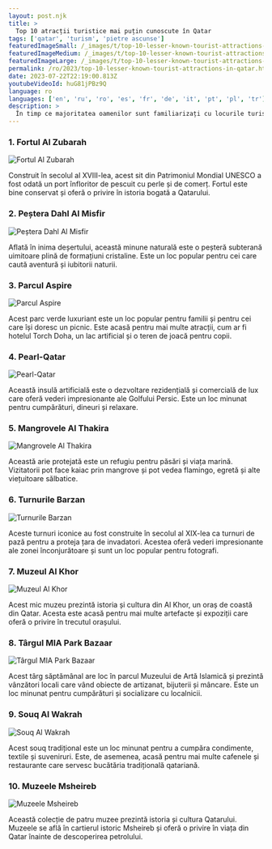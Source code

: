 ```yaml
---
layout: post.njk
title: >
  Top 10 atracții turistice mai puțin cunoscute în Qatar
tags: ['qatar', 'turism', 'pietre ascunse']
featuredImageSmall: /_images/t/top-10-lesser-known-tourist-attractions-in-qatar-cover-ro-small.webp
featuredImageMedium: /_images/t/top-10-lesser-known-tourist-attractions-in-qatar-cover-ro-medium.webp
featuredImageLarge: /_images/t/top-10-lesser-known-tourist-attractions-in-qatar-cover-ro-large.webp
permalink: /ro/2023/top-10-lesser-known-tourist-attractions-in-qatar.html
date: 2023-07-22T22:19:00.813Z
youtubeVideoId: huG81jPBz9Q
language: ro
languages: ['en', 'ru', 'ro', 'es', 'fr', 'de', 'it', 'pt', 'pl', 'tr']
description: >
  În timp ce majoritatea oamenilor sunt familiarizați cu locurile turistice populare din Qatar, cum ar fi Muzeul de Artă Islamică și Souq Waqif, există câteva pietre ascunse care sunt la fel de fascinante.
---
```


### 1. Fortul Al Zubarah

![Fortul Al Zubarah](/_images/a/a34e13d6e2ba47ef18814a4a85047d88-medium.webp)

Construit în secolul al XVIII-lea, acest sit din Patrimoniul Mondial UNESCO a fost odată un port înfloritor de pescuit cu perle și de comerț. Fortul este bine conservat și oferă o privire în istoria bogată a Qatarului.

### 2. Peștera Dahl Al Misfir

![Peștera Dahl Al Misfir](/_images/7/762aa6dddb43671b950dd4b2301b3174-medium.webp)

Aflată în inima deșertului, această minune naturală este o peșteră subterană uimitoare plină de formațiuni cristaline. Este un loc popular pentru cei care caută aventură și iubitorii naturii.

### 3. Parcul Aspire

![Parcul Aspire](/_images/7/74e250f885666c1986393ce1da52ef5a-medium.webp)

Acest parc verde luxuriant este un loc popular pentru familii și pentru cei care își doresc un picnic. Este acasă pentru mai multe atracții, cum ar fi hotelul Torch Doha, un lac artificial și o teren de joacă pentru copii.

### 4. Pearl-Qatar

![Pearl-Qatar](/_images/6/6c21555a02b84039f5604823490accec-medium.webp)

Această insulă artificială este o dezvoltare rezidențială și comercială de lux care oferă vederi impresionante ale Golfului Persic. Este un loc minunat pentru cumpărături, dineuri și relaxare.

### 5. Mangrovele Al Thakira

![Mangrovele Al Thakira](/_images/d/ddccc92a68353f021a3497588f8448fa-medium.webp)

Această arie protejată este un refugiu pentru păsări și viața marină. Vizitatorii pot face kaiac prin mangrove și pot vedea flamingo, egretă și alte viețuitoare sălbatice.

### 6. Turnurile Barzan

![Turnurile Barzan](/_images/4/4d4b4233ed3ceb03bf616f7e9b977092-medium.webp)

Aceste turnuri iconice au fost construite în secolul al XIX-lea ca turnuri de pază pentru a proteja țara de invadatori. Acestea oferă vederi impresionante ale zonei înconjurătoare și sunt un loc popular pentru fotografi.

### 7. Muzeul Al Khor

![Muzeul Al Khor](/_images/1/1f5aba6499242b1f574fdde2cb16c90d-medium.webp)

Acest mic muzeu prezintă istoria și cultura din Al Khor, un oraș de coastă din Qatar. Acesta este acasă pentru mai multe artefacte și expoziții care oferă o privire în trecutul orașului.

### 8. Târgul MIA Park Bazaar

![Târgul MIA Park Bazaar](/_images/8/8daa656350bd046e14fa53577ceabfa6-medium.webp)

Acest târg săptămânal are loc în parcul Muzeului de Artă Islamică și prezintă vânzători locali care vând obiecte de artizanat, bijuterii și mâncare. Este un loc minunat pentru cumpărături și socializare cu localnicii.

### 9. Souq Al Wakrah

![Souq Al Wakrah](/_images/4/4f1e32b047ea04f5a6752ba6b9ee4953-medium.webp)

Acest souq tradițional este un loc minunat pentru a cumpăra condimente, textile și suveniruri. Este, de asemenea, acasă pentru mai multe cafenele și restaurante care servesc bucătăria tradițională qatariană.

### 10. Muzeele Msheireb

![Muzeele Msheireb](/_images/2/2f44fc650c3833707689c5fc519f5ccb-medium.webp)

Această colecție de patru muzee prezintă istoria și cultura Qatarului. Muzeele se află în cartierul istoric Msheireb și oferă o privire în viața din Qatar înainte de descoperirea petrolului.

